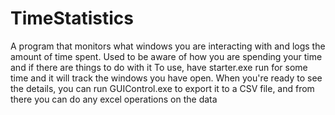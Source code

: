 # TimeStatistics
A program that monitors what windows you are interacting with and logs the amount of time spent. Used to be aware of how you are spending your time and if there are things to do with it
To use, have starter.exe run for some time and it will track the windows you have open. When you're ready to see the details, you can run GUIControl.exe to export it to a CSV file, and from there you can do any excel operations on the data
